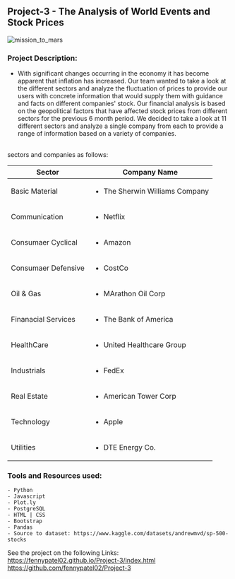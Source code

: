 ## Project-3 - The Analysis of World Events and Stock Prices

![mission_to_mars](assets/img/portfolio/fullsize/stock2.jpeg)


### Project Description:

  - With significant changes occurring in the economy it has become apparent that inflation has increased. Our team wanted to take a look at the different sectors and analyze the fluctuation of prices to provide our users with concrete information that would supply them with guidance and facts on different companies' stock. Our financial analysis is based on the geopolitical factors that have affected stock prices from different sectors for the previous 6 month period. We decided to take a look at 11 different sectors and analyze a single company from each to provide a range of information based on a variety of companies.
  
 <br> sectors and companies as follows: 
  
| Sector  | Company Name | 
| ------------- | ------------- | 
| Basic Material | <ul><li> The Sherwin Williams Company </li></ul>  |
| Communication  | <ul><li> Netflix </li></ul>|
| Consumaer Cyclical   | <ul><li> Amazon </li></ul> |
| Consumaer Defensive  | <ul><li> CostCo </li></ul>  |
| Oil & Gas  | <ul><li> MArathon Oil Corp </li></ul>|
| Finanacial Services  | <ul><li> The Bank of America </li></ul> |
| HealthCare  | <ul><li> United Healthcare Group </li></ul>  |
| Industrials  | <ul><li> FedEx </li></ul>|
| Real Estate   | <ul><li> American Tower Corp </li></ul> |
| Technology | <ul><li> Apple </li></ul>  |
| Utilities  | <ul><li> DTE Energy Co. </li></ul>|


### Tools and Resources used:

    - Python
    - Javascript
    - Plot.ly 
    - PostgreSQL 
    - HTML | CSS
    - Bootstrap
    - Pandas
    - Source to dataset: https://www.kaggle.com/datasets/andrewmvd/sp-500-stocks

See the project on the following Links: \
https://fennypatel02.github.io/Project-3/index.html \
https://github.com/fennypatel02/Project-3 
